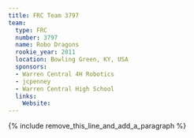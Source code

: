 ```yaml
---
title: FRC Team 3797
team:
  type: FRC
  number: 3797
  name: Robo Dragons
  rookie_year: 2011
  location: Bowling Green, KY, USA
  sponsors:
  - Warren Central 4H Robotics
  - jcpenney
  - Warren Central High School
  links:
    Website:
---
```


{% include remove_this_line_and_add_a_paragraph %}